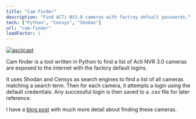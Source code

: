 ```yaml
---
title: "Cam Finder"
description: "Find ACTi NV3.0 cameras with factroy defualt passwords."
tech: ["Python", "Censys", "Shodan"]
url: "cam-finder"
loadFactor: 1
---
```


[![asciicast](https://asciinema.org/a/505401.svg)](https://asciinema.org/a/505401)

Cam finder is a tool written in Python to find a list of
Acti NVR 3.0 cameras are exposed to the internet with the
factory default logins.

It uses Shodan and Censys as search engines to find a list of
all cameras matching a search term. Then for each camera,
it attempts a login using the default credentials. Any successful
login is then saved to a .csv file for later reference.

I have a [blog post](/blog/risks-of-poorly-secured-cameras/) with much
more detail about finding these cameras.
